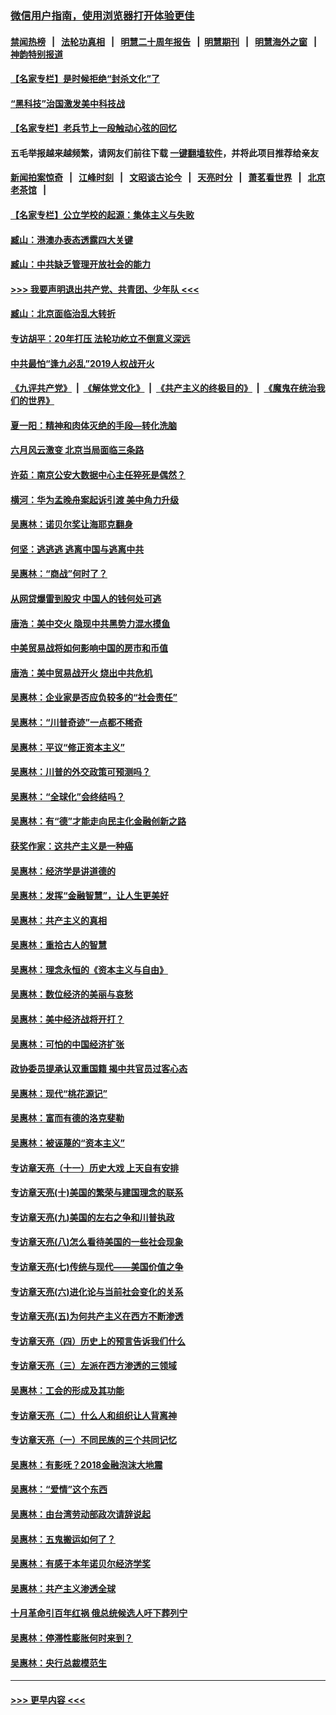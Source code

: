 ### [微信用户指南，使用浏览器打开体验更佳](https://github.com/gfw-breaker/banned-news1/blob/master/indexes/wechat-guide.md?t=0)
#### [禁闻热榜](热点新闻.md?t=0)  &nbsp;&nbsp;|&nbsp;&nbsp; [法轮功真相](https://github.com/gfw-breaker/truth/blob/master/README.md?t=0) &nbsp;&nbsp;|&nbsp;&nbsp; [明慧二十周年报告](https://github.com/gfw-breaker/mh-reports/blob/master/README.md?t=0) &nbsp;&nbsp;|&nbsp;&nbsp;[明慧期刊](https://github.com/gfw-breaker/mh-qikan) &nbsp;&nbsp;|&nbsp;&nbsp; [明慧海外之窗](https://github.com/gfw-breaker/mh-news/blob/master/README.md?t=0) &nbsp;&nbsp;|&nbsp;&nbsp; [神韵特别报道](https://github.com/gfw-breaker/mh-news/blob/master/shenyun.md?t=0)
#### [【名家专栏】是时候拒绝“封杀文化”了](../pages/nsc423/n11814093.md?t=02150944) 
#### [“黑科技”治国激发美中科技战](../pages/nsc423/n11638056.md?t=02150944) 
#### [【名家专栏】老兵节上一段触动心弦的回忆](../pages/nsc423/n11646016.md?t=02150944) 
#### 五毛举报越来越频繁，请网友们前往下载 [一键翻墙软件](https://github.com/gfw-breaker/ssr-accounts)，并将此项目推荐给亲友
#### [新闻拍案惊奇](https://github.com/gfw-breaker/banned-news1/blob/master/pages/link4.md) &nbsp;&nbsp;|&nbsp;&nbsp; [江峰时刻](https://github.com/gfw-breaker/banned-news1/blob/master/pages/link4.md) &nbsp;&nbsp;|&nbsp;&nbsp; [文昭谈古论今](https://github.com/gfw-breaker/banned-news1/blob/master/pages/link4.md) &nbsp;&nbsp;|&nbsp;&nbsp; [天亮时分](https://github.com/gfw-breaker/banned-news1/blob/master/pages/link4.md) &nbsp;&nbsp;|&nbsp;&nbsp; [萧茗看世界](https://github.com/gfw-breaker/banned-news1/blob/master/pages/link4.md) &nbsp;&nbsp;|&nbsp;&nbsp; [北京老茶馆](https://github.com/gfw-breaker/banned-news1/blob/master/pages/link4.md) &nbsp;&nbsp;|&nbsp;&nbsp; 
#### [【名家专栏】公立学校的起源：集体主义与失败](../pages/nsc423/n11601833.md?t=02150944) 
#### [臧山：港澳办表态透露四大关键](../pages/nsc423/n11421628.md?t=02150944) 
#### [臧山：中共缺乏管理开放社会的能力](../pages/nsc423/n11407457.md?t=02150944) 
#### [>>> 我要声明退出共产党、共青团、少年队 <<<](https://github.com/begood0513/goodnews/blob/master/quit/letter.md) 
#### [臧山：北京面临治乱大转折](../pages/nsc423/n11406895.md?t=02150944) 
#### [专访胡平：20年打压 法轮功屹立不倒意义深远](../pages/nsc423/n11398800.md?t=02150944) 
#### [中共最怕“逢九必乱”2019人权战开火](../pages/nsc423/n11385248.md?t=02150944) 
#### [《九评共产党》](https://github.com/begood0513/9ping.md/blob/master/README.md) &nbsp;|&nbsp; [《解体党文化》](../../../../jtdwh.md/blob/master/README.md)  &nbsp;|&nbsp; [《共产主义的终极目的》](../../../../gczydzjmd.md/blob/master/README.md) &nbsp;|&nbsp; [《魔鬼在统治我们的世界》](../../../../mgztzwmdsj.md/blob/master/README.md) 
#### [夏一阳：精神和肉体灭绝的手段—转化洗脑](../pages/nsc423/n11368250.md?t=02150944) 
#### [六月风云激变 北京当局面临三条路](../pages/nsc423/n11313668.md?t=02150944) 
#### [许茹：南京公安大数据中心主任猝死是偶然？](../pages/nsc423/n11064744.md?t=02150944) 
#### [横河：华为孟晚舟案起诉引渡 美中角力升级](../pages/nsc423/n11027230.md?t=02150944) 
#### [吴惠林：诺贝尔奖让海耶克翻身](../pages/nsc423/n10890049.md?t=02150944) 
#### [何坚：逃逃逃 逃离中国与逃离中共](../pages/nsc423/n10592891.md?t=02150944) 
#### [吴惠林：“商战”何时了？](../pages/nsc423/n10573558.md?t=02150944) 
#### [从网贷爆雷到股灾 中国人的钱何处可逃](../pages/nsc423/n10572800.md?t=02150944) 
#### [唐浩：美中交火 隐现中共黑势力混水摸鱼](../pages/nsc423/n10544040.md?t=02150944) 
#### [中美贸易战将如何影响中国的房市和币值](../pages/nsc423/n10543697.md?t=02150944) 
#### [唐浩：美中贸易战开火 烧出中共危机](../pages/nsc423/n10540126.md?t=02150944) 
#### [吴惠林：企业家是否应负较多的“社会责任”](../pages/nsc423/n10535022.md?t=02150944) 
#### [吴惠林：“川普奇迹”一点都不稀奇](../pages/nsc423/n10512808.md?t=02150944) 
#### [吴惠林：平议“修正资本主义”](../pages/nsc423/n10495724.md?t=02150944) 
#### [吴惠林：川普的外交政策可预测吗？](../pages/nsc423/n10462387.md?t=02150944) 
#### [吴惠林：“全球化”会终结吗？](../pages/nsc423/n10452838.md?t=02150944) 
#### [吴惠林：有“德”才能走向民主化金融创新之路](../pages/nsc423/n10432292.md?t=02150944) 
#### [获奖作家：这共产主义是一种癌](../pages/nsc423/n10431541.md?t=02150944) 
#### [吴惠林：经济学是讲道德的](../pages/nsc423/n10398014.md?t=02150944) 
#### [吴惠林：发挥“金融智慧”，让人生更美好](../pages/nsc423/n10375019.md?t=02150944) 
#### [吴惠林：共产主义的真相](../pages/nsc423/n10351394.md?t=02150944) 
#### [吴惠林：重拾古人的智慧](../pages/nsc423/n10337691.md?t=02150944) 
#### [吴惠林：理念永恒的《资本主义与自由》](../pages/nsc423/n10316274.md?t=02150944) 
#### [吴惠林：数位经济的美丽与哀愁](../pages/nsc423/n10292946.md?t=02150944) 
#### [吴惠林：美中经济战将开打？](../pages/nsc423/n10258825.md?t=02150944) 
#### [吴惠林：可怕的中国经济扩张](../pages/nsc423/n10219147.md?t=02150944) 
#### [政协委员提承认双重国籍 揭中共官员过客心态](../pages/nsc423/n10208809.md?t=02150944) 
#### [吴惠林：现代“桃花源记”](../pages/nsc423/n10185234.md?t=02150944) 
#### [吴惠林：富而有德的洛克斐勒](../pages/nsc423/n10142264.md?t=02150944) 
#### [吴惠林：被诬蔑的“资本主义”](../pages/nsc423/n10124816.md?t=02150944) 
#### [专访章天亮（十一）历史大戏 上天自有安排](../pages/nsc423/n10094905.md?t=02150944) 
#### [专访章天亮(十)美国的繁荣与建国理念的联系](../pages/nsc423/n10094899.md?t=02150944) 
#### [专访章天亮(九)美国的左右之争和川普执政](../pages/nsc423/n10094889.md?t=02150944) 
#### [专访章天亮(八)怎么看待美国的一些社会现象](../pages/nsc423/n10094857.md?t=02150944) 
#### [专访章天亮(七)传统与现代——美国价值之争](../pages/nsc423/n10093140.md?t=02150944) 
#### [专访章天亮(六)进化论与当前社会变化的关系](../pages/nsc423/n10092036.md?t=02150944) 
#### [专访章天亮(五)为何共产主义在西方不断渗透](../pages/nsc423/n10083620.md?t=02150944) 
#### [专访章天亮（四）历史上的预言告诉我们什么](../pages/nsc423/n10083606.md?t=02150944) 
#### [专访章天亮（三）左派在西方渗透的三领域](../pages/nsc423/n10081115.md?t=02150944) 
#### [吴惠林：工会的形成及其功能](../pages/nsc423/n10080633.md?t=02150944) 
#### [专访章天亮（二）什么人和组织让人背离神](../pages/nsc423/n10076637.md?t=02150944) 
#### [专访章天亮（一）不同民族的三个共同记忆](../pages/nsc423/n10074188.md?t=02150944) 
#### [吴惠林：有影呒？2018金融泡沫大地震](../pages/nsc423/n10040534.md?t=02150944) 
#### [吴惠林：“爱情”这个东西](../pages/nsc423/n10019423.md?t=02150944) 
#### [吴惠林：由台湾劳动部政次请辞说起](../pages/nsc423/n9979679.md?t=02150944) 
#### [吴惠林：五鬼搬运如何了？](../pages/nsc423/n9925338.md?t=02150944) 
#### [吴惠林：有感于本年诺贝尔经济学奖](../pages/nsc423/n9871883.md?t=02150944) 
#### [吴惠林：共产主义渗透全球](../pages/nsc423/n9812748.md?t=02150944) 
#### [十月革命引百年红祸 俄总统候选人吁下葬列宁](../pages/nsc423/n9810182.md?t=02150944) 
#### [吴惠林：停滞性膨胀何时来到？](../pages/nsc423/n9764136.md?t=02150944) 
#### [吴惠林：央行总裁模范生](../pages/nsc423/n9728134.md?t=02150944) 

----
#### [ >>> 更早内容 <<< ](../indexes/nsc423-earlier.md)
